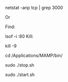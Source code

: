 netstat -anp tcp | grep 3000

Or

Find:

lsof -i :80
Kill:

kill -9 <PID>

cd /Applications/MAMP/bin/

sudo ./stop.sh

sudo ./start.sh